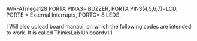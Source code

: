 AVR-ATmega128
PORTA PINA3= BUZZER, PORTA PINS(4,5,6,7)=LCD, PORTE = External Interrupts, PORTC= 8 LEDS.

I Will also upload board manaul, on which the following codes are intended to work. It is called ThinksLab Uniboardv1.1
